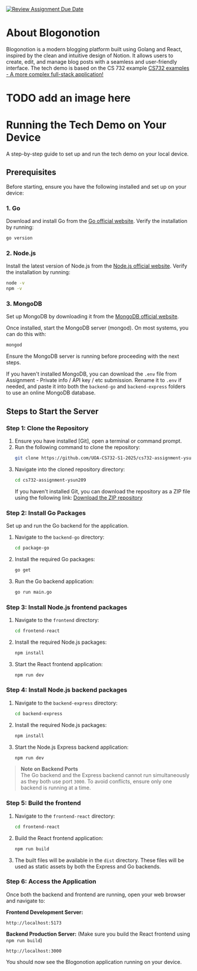 [![Review Assignment Due Date](https://classroom.github.com/assets/deadline-readme-button-22041afd0340ce965d47ae6ef1cefeee28c7c493a6346c4f15d667ab976d596c.svg)](https://classroom.github.com/a/2WEVFWWf)

# About Blogonotion
Blogonotion is a modern blogging platform built using Golang and React, inspired by the clean and intuitive design of Notion. It allows users to create, edit, and manage blog posts with a seamless and user-friendly interface. The tech demo is based on the CS 732 example [CS732 examples - A more complex full-stack application!
](https://github.com/UOA-CS732-SE750/cs732-examples/tree/main/example-22-fullstack)

# TODO add an image here

# Running the Tech Demo on Your Device

A step-by-step guide to set up and run the tech demo on your local device. 

## Prerequisites

Before starting, ensure you have the following installed and set up on your device:


### 1. Go
Download and install Go from the [Go official website](https://go.dev/). Verify the installation by running:
```bash
go version
```

### 2. Node.js
Install the latest version of Node.js from the [Node.js official website](https://nodejs.org/). Verify the installation by running:
```bash
node -v
npm -v
```

### 3. MongoDB
Set up MongoDB by downloading it from the [MongoDB official website](https://www.mongodb.com/try/download/community). 

Once installed, start the MongoDB server (mongod). On most systems, you can do this with:

```bash
mongod
```

Ensure the MongoDB server is running before proceeding with the next steps.

If you haven't installed MongoDB, you can download the `.env` file from Assignment - Private info / API key / etc submission. Rename it to `.env` if needed, and paste it into both the `backend-go` and `backend-express` folders to use an online MongoDB database.


## Steps to Start the Server

### Step 1: Clone the Repository

1. Ensure you have installed [Git], open a terminal or command prompt.
2. Run the following command to clone the repository:
    ```bash
    git clone https://github.com/UOA-CS732-S1-2025/cs732-assignment-ysun209
    ```
3. Navigate into the cloned repository directory:
    ```bash
    cd cs732-assignment-ysun209
    ```
    If you haven't installed Git, you can download the repository as a ZIP file using the following link: [Download the ZIP repository](https://github.com/UOA-CS732-S1-2025/cs732-assignment-ysun209/archive/refs/heads/main.zip)

### Step 2: Install Go Packages
Set up and run the Go backend for the application.

1. Navigate to the `backend-go` directory:
    ```bash
    cd package-go
    ```
2. Install the required Go packages:
    ```bash
    go get
    ```
3. Run the Go backend application:
    ```bash
    go run main.go
    ```

### Step 3: Install Node.js frontend packages
1. Navigate to the `frontend` directory:
    ```bash
    cd frontend-react
    ```
2. Install the required Node.js packages:
    ```bash
    npm install
    ```
3. Start the React frontend application:
    ```bash
    npm run dev
    ```


### Step 4: Install Node.js backend packages
1. Navigate to the `backend-express` directory:
    ```bash
    cd backend-express
    ```
2. Install the required Node.js packages:
    ```bash
    npm install
    ```
3. Start the Node.js Express backend application:
    ```bash
    npm run dev
    ```
> **Note on Backend Ports**  
> The Go backend and the Express backend cannot run simultaneously as they both use port `3000`. To avoid conflicts, ensure only one backend is running at a time.

### Step 5: Build the frontend
1. Navigate to the `frontend-react` directory:
    ```bash
    cd frontend-react
    ```
2. Build the React frontend application:
    ```bash
    npm run build
    ```
3. The built files will be available in the `dist` directory. These files will be used as static assets by both the Express and Go backends.

### Step 6: Access the Application  
Once both the backend and frontend are running, open your web browser and navigate to:

**Frontend Development Server:**  
```
http://localhost:5173
```
**Backend Production Server:** (Make sure you build the React frontend using `npm run build`)
```
http://localhost:3000
```

You should now see the Blogonotion application running on your device.
